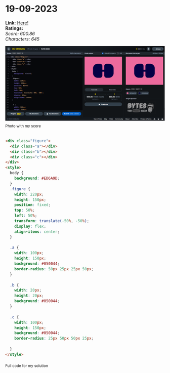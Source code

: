 # 19-09-2023

**Link:** [Here!](https://cssbattle.dev/play/HEKXB9imd5fM8LjO7MUM)
<br>
**Ratings:**
<br>
*Score: 600.86*
<br>
*Characters: 645*

![18-09-2023](/daily-targets/09-2023/19-09-2023/19-09-2023-solution.png)
<sub>Photo with my score</sub>
<br>
<br>

```html
<div class="figure">
  <div class="a"></div>
  <div class="b"></div>
  <div class="c"></div>
</div>
<style>
  body {
    background: #ED6A9D;
  }
  .figure {
    width: 220px;
    height: 150px;
    position: fixed;
    top: 50%;
    left: 50%;
    transform: translate(-50%, -50%);
    display: flex;
    align-items: center;
  }

  .a {
    width: 100px;
    height: 150px;
    background: #050044;
    border-radius: 50px 25px 25px 50px;
  }

  .b {
    width: 20px;
    height: 20px;
    background: #050044;
  }

  .c {
    width: 100px;
    height: 150px;
    background: #050044;
    border-radius: 25px 50px 50px 25px;
    
  }
</style>

```
<sub>Full code for my solution</sub>
